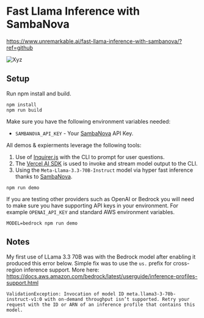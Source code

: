 
# Fast Llama Inference with SambaNova

https://www.unremarkable.ai/fast-llama-inference-with-sambanova/?ref=github

![Xyz](images/xyz.png)

## Setup

Run npm install and build. 

```shell
npm install
npm run build
```

Make sure you have the following environment variables needed:

- `SAMBANOVA_API_KEY` - Your [SambaNova](https://cloud.sambanova.ai/apis?ref=unremarkable.ai) API Key.

All demos & expierments leverage the following tools:

1. Use of [Inquirer.js](https://www.npmjs.com/package/inquirer?ref=unremarkable.ai) with the CLI to prompt for user questions.
2. The [Vercel AI SDK](https://sdk.vercel.ai?ref=unremarkable.ai) is used to invoke and stream model output to the CLI.
3. Using the `Meta-Llama-3.3-70B-Instruct` model via hyper fast inference thanks to [SambaNova](https://sambanova.ai?ref=unremarkable.ai).

```shell
npm run demo
```

If you are testing other providers such as OpenAI or Bedrock you will need to make sure you have supporting API keys in your environment. For example `OPENAI_API_KEY` and standard AWS environment variables.

```shell
MODEL=bedrock npm run demo
```

## Notes

My first use of LLama 3.3 70B was with the Bedrock model after enabling it produced this error below. Simple fix was to use the `us.` prefix for cross-region inference support. More here: https://docs.aws.amazon.com/bedrock/latest/userguide/inference-profiles-support.html

```
ValidationException: Invocation of model ID meta.llama3-3-70b-instruct-v1:0 with on-demand throughput isn’t supported. Retry your request with the ID or ARN of an inference profile that contains this model.
```

